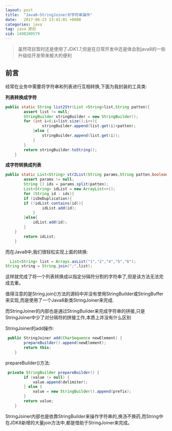 ```yaml
---
layout: post
title:  "Java8—StringJoiner对字符串操作"
date:   2017-06-23 13:41:01 +0800
categories: java
tag: java 原创
sid: 1498200579
---
```


> 虽然项目暂时还是使用了JDK1.7,但是在日常开发中还是体会到java8的一些升级给开发带来极大的便利

## 前言

经常在业务中需要将字符串和列表进行互相转换,下面为我封装的工具类:

**列表转换成字符**

~~~java
public static String list2Str(List <String>list,String patten){
		assert list != null;
		StringBuilder stringBuilder = new StringBuilder();
		for (int i=0;i<list.size();i++){
				stringBuilder.append(list.get(i)+patten);
			}else {
				stringBuilder.append(list.get(i));
			}
		}
		return stringBuilder.toString();
	}
~~~

**成字符转换成列表**

~~~java
public static List<String> str2List(String params,String patten,boolean isDeDuplication){
		assert params != null;
		String [] ids = params.split(patten);
		List<String> idList = new ArrayList<>();
		for (String id : ids){
		if (isDeDuplication){
		if (!idList.contains(id)){
                idList.add(id);
            }
		}else{
		    idList.add(id);
		}
    }
		return idList;
	}
~~~

而在Java8中,我们很轻松实现上面的转换:
~~~java
  List<String> list = Arrays.asList("1","2","4","5","6");
String string = String.join(";",list);
~~~
这样就完成了将一个列表转换成以指定分隔符分割的字符串了,但是该方法无法完成去重。

值得注意的是String.join()方法的源码中并没有使用StringBuilder或StringBuffer来实现,而是使用了一个Java8新类StringJoiner来完成.

而StringJoiner的内部也是通过StringBuilder来完成字符串的拼接,只是StringJoiner中少了对分隔符的拼接工作,本质上并没有什么区别

StringJoiner的add操作:

~~~java
 public StringJoiner add(CharSequence newElement) {
        prepareBuilder().append(newElement);
        return this;
    }
~~~

prepareBuilder()方法:
~~~java
 private StringBuilder prepareBuilder() {
        if (value != null) {
            value.append(delimiter);
        } else {
            value = new StringBuilder().append(prefix);
        }
        return value;
    }
~~~

StringJoiner内部也是依靠StringBuilder来操作字符串的,换汤不换药,而String中在JDK8新增的大量join方法中,都是借助于StringJoiner来完成。
